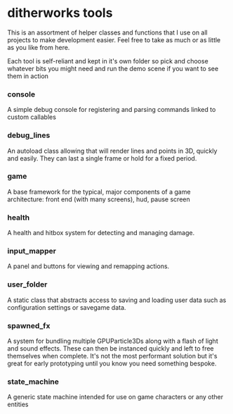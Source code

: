 # ditherworks tools
This is an assortment of helper classes and functions that I use on all projects to make development easier. Feel free to take as much or as little as you like from here.

Each tool is self-reliant and kept in it's own folder so pick and choose whatever bits you might need and run the demo scene if you want to see them in action

### console
A simple debug console for registering and parsing commands linked to custom callables

### debug_lines
An autoload class allowing that will render lines and points in 3D, quickly and easily. They can last a single frame or hold for a fixed period.

### game
A base framework for the typical, major components of a game architecture: front end (with many screens), hud, pause screen

### health
A health and hitbox system for detecting and managing damage.

### input_mapper
A panel and buttons for viewing and remapping actions.

### user_folder
A static class that abstracts access to saving and loading user data such as configuration settings or savegame data.

### spawned_fx
A system for bundling multiple GPUParticle3Ds along with a flash of light and sound effects. These can then be instanced quickly and left to free themselves when complete. It's not the most performant solution but it's great for early prototyping until you know you need something bespoke.

### state_machine
A generic state machine intended for use on game characters or any other entities
